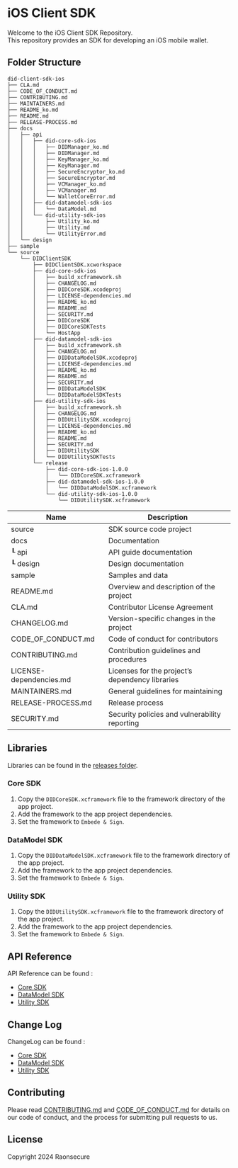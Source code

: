 # iOS Client SDK

Welcome to the iOS Client SDK Repository. <br>
This repository provides an SDK for developing an iOS mobile wallet.

## Folder Structure
```
did-client-sdk-ios
├── CLA.md
├── CODE_OF_CONDUCT.md
├── CONTRIBUTING.md
├── MAINTAINERS.md
├── README_ko.md
├── README.md
├── RELEASE-PROCESS.md
├── docs
│   ├── api
│   │   ├── did-core-sdk-ios
│   │   │   ├── DIDManager_ko.md
│   │   │   ├── DIDManager.md
│   │   │   ├── KeyManager_ko.md
│   │   │   ├── KeyManager.md
│   │   │   ├── SecureEncryptor_ko.md
│   │   │   ├── SecureEncryptor.md
│   │   │   ├── VCManager_ko.md
│   │   │   ├── VCManager.md
│   │   │   └── WalletCoreError.md
│   │   ├── did-datamodel-sdk-ios
│   │   │   └── DataModel.md
│   │   └── did-utility-sdk-ios
│   │       ├── Utility_ko.md
│   │       ├── Utility.md
│   │       └── UtilityError.md
│   └── design
├── sample
└── source
    └── DIDClientSDK
        ├── DIDClientSDK.xcworkspace
        ├── did-core-sdk-ios
        │   ├── build_xcframework.sh
        │   ├── CHANGELOG.md
        │   ├── DIDCoreSDK.xcodeproj
        │   ├── LICENSE-dependencies.md
        │   ├── README_ko.md
        │   ├── README.md
        │   ├── SECURITY.md
        │   ├── DIDCoreSDK
        │   ├── DIDCoreSDKTests
        │   └── HostApp
        ├── did-datamodel-sdk-ios
        │   ├── build_xcframework.sh
        │   ├── CHANGELOG.md
        │   ├── DIDDataModelSDK.xcodeproj
        │   ├── LICENSE-dependencies.md
        │   ├── README_ko.md
        │   ├── README.md
        │   ├── SECURITY.md
        │   ├── DIDDataModelSDK
        │   └── DIDDataModelSDKTests
        ├── did-utility-sdk-ios
        │   ├── build_xcframework.sh
        │   ├── CHANGELOG.md
        │   ├── DIDUtilitySDK.xcodeproj        
        │   ├── LICENSE-dependencies.md
        │   ├── README_ko.md
        │   ├── README.md
        │   ├── SECURITY.md
        │   ├── DIDUtilitySDK
        │   └── DIDUtilitySDKTests
        └── release
            ├── did-core-sdk-ios-1.0.0
            │   └── DIDCoreSDK.xcframework
            ├── did-datamodel-sdk-ios-1.0.0
            │   └── DIDDataModelSDK.xcframework
            └── did-utility-sdk-ios-1.0.0
                └── DIDUtilitySDK.xcframework
```

| Name                    | Description                                     |
| ----------------------- | ----------------------------------------------- |
| source                  | SDK source code project                         |
| docs                    | Documentation                                   |
| ┖ api                   | API guide documentation                         |
| ┖ design                | Design documentation                            |
| sample                  | Samples and data                                |
| README.md               | Overview and description of the project         |
| CLA.md                  | Contributor License Agreement                   |
| CHANGELOG.md            | Version-specific changes in the project         |
| CODE_OF_CONDUCT.md      | Code of conduct for contributors                |
| CONTRIBUTING.md         | Contribution guidelines and procedures          |
| LICENSE-dependencies.md | Licenses for the project’s dependency libraries |
| MAINTAINERS.md          | General guidelines for maintaining              |
| RELEASE-PROCESS.md      | Release process                                 |
| SECURITY.md             | Security policies and vulnerability reporting   |

## Libraries

Libraries can be found in the [releases folder](source/DIDClientSDK/release).

### Core SDK

1. Copy the `DIDCoreSDK.xcframework` file to the framework directory of the app project.
2. Add the framework to the app project dependencies.
3. Set the framework to `Embede & Sign`.

### DataModel SDK

1. Copy the `DIDDataModelSDK.xcframework` file to the framework directory of the app project.
2. Add the framework to the app project dependencies.
3. Set the framework to `Embede & Sign`.

### Utility SDK

1. Copy the `DIDUtilitySDK.xcframework` file to the framework directory of the app project.
2. Add the framework to the app project dependencies.
3. Set the framework to `Embede & Sign`.

## API Reference

API Reference can be found : 
<br>
- [Core SDK](source/DIDClientSDK/did-core-sdk-ios/README.md)  
- [DataModel SDK](source/DIDClientSDK/did-datamodel-sdk-ios/README.md)  
- [Utility SDK](source/DIDClientSDK/did-utility-sdk-ios/README.md)  

## Change Log

ChangeLog can be found : 
<br>
- [Core SDK](source/DIDClientSDK/did-core-sdk-ios/CHANGELOG.md)  
- [DataModel SDK](source/DIDClientSDK/did-datamodel-sdk-ios/CHANGELOG.md)
- [Utility SDK](source/DIDClientSDK/did-utility-sdk-ios/CHANGELOG.md)  

## Contributing

Please read [CONTRIBUTING.md](CONTRIBUTING.md) and [CODE_OF_CONDUCT.md](CODE_OF_CONDUCT.md) for details on our code of conduct, and the process for submitting pull requests to us.


## License
Copyright 2024 Raonsecure

